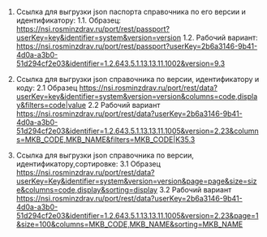 1. Cсылка для выгрузки json паспорта справочника
по его версии и идентификатору: 
1.1. Образец: https://nsi.rosminzdrav.ru/port/rest/passport?userKey=key&identifier=system&version=version
1.2. Рабочий вариант: https://nsi.rosminzdrav.ru/port/rest/passport?userKey=2b6a3146-9b41-4d0a-a3b0-51d294cf2e03&identifier=1.2.643.5.1.13.13.11.1002&version=9.3

2. Ссылка для выгрузки json справочника по версии, идентификатору и коду:
2.1 Образец https://nsi.rosminzdrav.ru/port/rest/data?userKey=key&identifier=system&version=version&columns=code,display&filters=code|value
2.2 Рабочий вариант https://nsi.rosminzdrav.ru/port/rest/data?userKey=2b6a3146-9b41-4d0a-a3b0-51d294cf2e03&identifier=1.2.643.5.1.13.13.11.1005&version=2.23&columns=MKB_CODE,MKB_NAME&filters=MKB_CODE|K35.3
3. Ссылка для выгрузки json справочника по версии, идентификатору,сортировке:
3.1 Образец https://nsi.rosminzdrav.ru/port/rest/data?userKey=Key&identifier=system&version=version&page=page&size=size&columns=code,display&sorting=display
3.2 Рабочий вариант https://nsi.rosminzdrav.ru/port/rest/data?userKey=2b6a3146-9b41-4d0a-a3b0-51d294cf2e03&identifier=1.2.643.5.1.13.13.11.1005&version=2.23&page=1&size=100&columns=MKB_CODE,MKB_NAME&sorting=MKB_NAME
